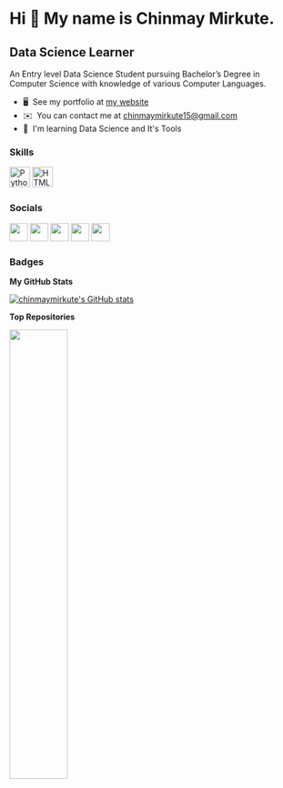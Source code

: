 Hi 👋 My name is Chinmay Mirkute.
=================================

Data Science Learner
--------------------

An Entry level Data Science Student pursuing Bachelor’s Degree in Computer Science with knowledge of various Computer Languages.

* 🖥️  See my portfolio at [my website](http://chinmaymirkute.lovestoblog.com)
* ✉️  You can contact me at [chinmaymirkute15@gmail.com](mailto:chinmaymirkute15@gmail.com)
* 🧠  I'm learning Data Science and It's Tools

### Skills

<p align="left">
<a href="https://www.python.org/" target="_blank" rel="noreferrer"><img src="https://raw.githubusercontent.com/danielcranney/readme-generator/main/public/icons/skills/python-colored.svg" width="36" height="36" alt="Python" /></a>
<a href="https://developer.mozilla.org/en-US/docs/Glossary/HTML5" target="_blank" rel="noreferrer"><img src="https://raw.githubusercontent.com/danielcranney/readme-generator/main/public/icons/skills/html5-colored.svg" width="36" height="36" alt="HTML5" /></a>

</p>


### Socials

<p align="left"> <a href="https://www.github.com/chinmaymirkute" target="_blank" rel="noreferrer"><img src="https://raw.githubusercontent.com/danielcranney/readme-generator/main/public/icons/socials/github-dark.svg" width="32" height="32" /></a> <a href="http://www.instagram.com/chinmaymirkute" target="_blank" rel="noreferrer"><img src="https://raw.githubusercontent.com/danielcranney/readme-generator/main/public/icons/socials/instagram.svg" width="32" height="32" /></a> <a href="https://www.linkedin.com/in/chinmay-mirkute-21a132218/" target="_blank" rel="noreferrer"><img src="https://raw.githubusercontent.com/danielcranney/readme-generator/main/public/icons/socials/linkedin.svg" width="32" height="32" /></a> <a href="https://www.stackoverflow.com/users/18881283/chinmay-mirkute" target="_blank" rel="noreferrer"><img src="https://raw.githubusercontent.com/danielcranney/readme-generator/main/public/icons/socials/stackoverflow.svg" width="32" height="32" /></a> <a href="https://www.twitter.com/mirkute_chinmay" target="_blank" rel="noreferrer"><img src="https://raw.githubusercontent.com/danielcranney/readme-generator/main/public/icons/socials/twitter.svg" width="32" height="32" /></a></p>

### Badges

<b>My GitHub Stats</b>

<a href="http://www.github.com/chinmaymirkute"><img src="https://github-readme-stats.vercel.app/api?username=chinmaymirkute&show_icons=true&hide=stars,contribs&title_color=0891b2&text_color=ffffff&icon_color=0891b2&bg_color=1c1917&hide_border=true&show_icons=true" alt="chinmaymirkute's GitHub stats" /></a>

<b>Top Repositories</b>

<div width="100%" align="center"><a href="https://github.com/chinmaymirkute/Python-Projects" align="left"><img align="left" width="45%" src="https://github-readme-stats.vercel.app/api/pin/?username=chinmaymirkute&repo=Python-Projects&title_color=0891b2&text_color=ffffff&icon_color=0891b2&bg_color=1c1917&hide_border=true&locale=en" /></a></div><br /><br /><br /><br /><br /><br /><br />
